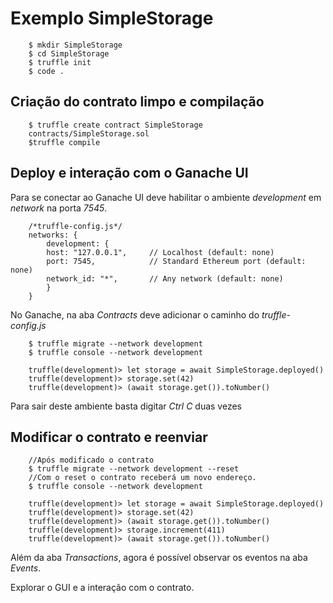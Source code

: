 # Exemplo SimpleStorage
        $ mkdir SimpleStorage
        $ cd SimpleStorage
        $ truffle init
        $ code .
        
## Criação do contrato limpo e compilação
        $ truffle create contract SimpleStorage
        contracts/SimpleStorage.sol
        $truffle compile

## Deploy e interação com o Ganache UI
Para se conectar ao Ganache UI deve habilitar o ambiente *development* em *network* na porta *7545*.

        /*truffle-config.js*/
        networks: {
            development: {
            host: "127.0.0.1",     // Localhost (default: none)
            port: 7545,            // Standard Ethereum port (default: none)
            network_id: "*",       // Any network (default: none)
            }
        }

No Ganache, na aba *Contracts* deve adicionar o caminho do *truffle-config.js*

        $ truffle migrate --network development
        $ truffle console --network development

        truffle(development)> let storage = await SimpleStorage.deployed()
        truffle(development)> storage.set(42)
        truffle(development)> (await storage.get()).toNumber()

Para sair deste ambiente basta digitar *Ctrl C* duas vezes

## Modificar o contrato e reenviar

        //Após modificado o contrato
        $ truffle migrate --network development --reset
        //Com o reset o contrato receberá um novo endereço.
        $ truffle console --network development

        truffle(development)> let storage = await SimpleStorage.deployed()
        truffle(development)> storage.set(42)
        truffle(development)> (await storage.get()).toNumber()
        truffle(development)> storage.increment(411)
        truffle(development)> (await storage.get()).toNumber()

Além da aba *Transactions*, agora é possível observar os eventos na aba *Events*.

Explorar o GUI e a interação com o contrato.

